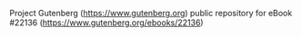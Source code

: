 Project Gutenberg (https://www.gutenberg.org) public repository for eBook #22136 (https://www.gutenberg.org/ebooks/22136)
